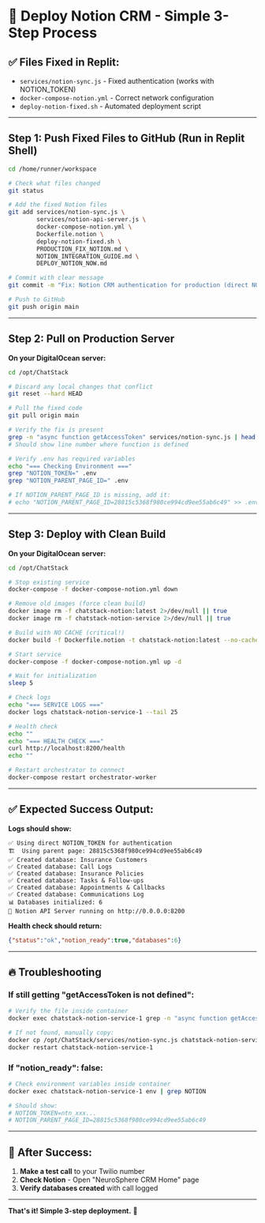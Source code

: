 # 🚀 Deploy Notion CRM - Simple 3-Step Process

## ✅ Files Fixed in Replit:
- `services/notion-sync.js` - Fixed authentication (works with NOTION_TOKEN)
- `docker-compose-notion.yml` - Correct network configuration
- `deploy-notion-fixed.sh` - Automated deployment script

---

## Step 1: Push Fixed Files to GitHub (Run in Replit Shell)

```bash
cd /home/runner/workspace

# Check what files changed
git status

# Add the fixed Notion files
git add services/notion-sync.js \
        services/notion-api-server.js \
        docker-compose-notion.yml \
        Dockerfile.notion \
        deploy-notion-fixed.sh \
        PRODUCTION_FIX_NOTION.md \
        NOTION_INTEGRATION_GUIDE.md \
        DEPLOY_NOTION_NOW.md

# Commit with clear message
git commit -m "Fix: Notion CRM authentication for production (direct NOTION_TOKEN support)"

# Push to GitHub
git push origin main
```

---

## Step 2: Pull on Production Server

**On your DigitalOcean server:**

```bash
cd /opt/ChatStack

# Discard any local changes that conflict
git reset --hard HEAD

# Pull the fixed code
git pull origin main

# Verify the fix is present
grep -n "async function getAccessToken" services/notion-sync.js | head -1
# Should show line number where function is defined

# Verify .env has required variables
echo "=== Checking Environment ==="
grep "NOTION_TOKEN=" .env
grep "NOTION_PARENT_PAGE_ID=" .env

# If NOTION_PARENT_PAGE_ID is missing, add it:
# echo "NOTION_PARENT_PAGE_ID=28815c5368f980ce994cd9ee55ab6c49" >> .env
```

---

## Step 3: Deploy with Clean Build

**On your DigitalOcean server:**

```bash
cd /opt/ChatStack

# Stop existing service
docker-compose -f docker-compose-notion.yml down

# Remove old images (force clean build)
docker image rm -f chatstack-notion:latest 2>/dev/null || true
docker image rm -f chatstack-notion-service 2>/dev/null || true

# Build with NO CACHE (critical!)
docker build -f Dockerfile.notion -t chatstack-notion:latest --no-cache .

# Start service
docker-compose -f docker-compose-notion.yml up -d

# Wait for initialization
sleep 5

# Check logs
echo "=== SERVICE LOGS ==="
docker logs chatstack-notion-service-1 --tail 25

# Health check
echo ""
echo "=== HEALTH CHECK ==="
curl http://localhost:8200/health
echo ""

# Restart orchestrator to connect
docker-compose restart orchestrator-worker
```

---

## ✅ Expected Success Output:

**Logs should show:**
```
✅ Using direct NOTION_TOKEN for authentication
🏗  Using parent page: 28815c5368f980ce994cd9ee55ab6c49
✅ Created database: Insurance Customers
✅ Created database: Call Logs
✅ Created database: Insurance Policies
✅ Created database: Tasks & Follow-ups
✅ Created database: Appointments & Callbacks
✅ Created database: Communications Log
📊 Databases initialized: 6
🚀 Notion API Server running on http://0.0.0.0:8200
```

**Health check should return:**
```json
{"status":"ok","notion_ready":true,"databases":6}
```

---

## 🔥 Troubleshooting

### If still getting "getAccessToken is not defined":

```bash
# Verify the file inside container
docker exec chatstack-notion-service-1 grep -n "async function getAccessToken" /app/services/notion-sync.js

# If not found, manually copy:
docker cp /opt/ChatStack/services/notion-sync.js chatstack-notion-service-1:/app/services/notion-sync.js
docker restart chatstack-notion-service-1
```

### If "notion_ready": false:

```bash
# Check environment variables inside container
docker exec chatstack-notion-service-1 env | grep NOTION

# Should show:
# NOTION_TOKEN=ntn_xxx...
# NOTION_PARENT_PAGE_ID=28815c5368f980ce994cd9ee55ab6c49
```

---

## 🎯 After Success:

1. **Make a test call** to your Twilio number
2. **Check Notion** - Open "NeuroSphere CRM Home" page
3. **Verify databases created** with call logged

---

**That's it! Simple 3-step deployment.** 🚀
